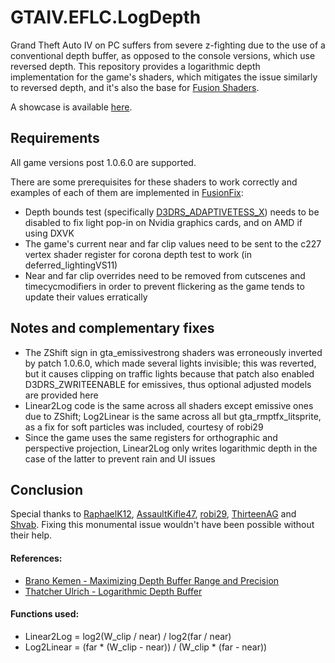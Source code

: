 # GTAIV.EFLC.LogDepth
Grand Theft Auto IV on PC suffers from severe z-fighting due to the use of a conventional depth buffer, as opposed to the console versions, which use reversed depth. This repository provides a logarithmic depth implementation for the game's shaders, which mitigates the issue similarly to reversed depth, and it's also the base for [Fusion Shaders](https://github.com/Parallellines0451/GTAIV.EFLC.FusionShaders).

A showcase is available [here](http://www.youtube.com/watch?v=sAfKfvAIsXw).

## Requirements
All game versions post 1.0.6.0 are supported.

There are some prerequisites for these shaders to work correctly and examples of each of them are implemented in [FusionFix](https://github.com/ThirteenAG/GTAIV.EFLC.FusionFix):
- Depth bounds test (specifically [D3DRS_ADAPTIVETESS_X](https://developer.download.nvidia.com/GPU_Programming_Guide/GPU_Programming_Guide_G80.pdf)) needs to be disabled to fix light pop-in on Nvidia graphics cards, and on AMD if using DXVK
- The game's current near and far clip values need to be sent to the c227 vertex shader register for corona depth test to work (in deferred_lightingVS11)
- Near and far clip overrides need to be removed from cutscenes and timecycmodifiers in order to prevent flickering as the game tends to update their values erratically

## Notes and complementary fixes
- The ZShift sign in gta_emissivestrong shaders was erroneously inverted by patch 1.0.6.0, which made several lights invisible; this was reverted, but it causes clipping on traffic lights because that patch also enabled D3DRS_ZWRITEENABLE for emissives, thus optional adjusted models are provided here
- Linear2Log code is the same across all shaders except emissive ones due to ZShift; Log2Linear is the same across all but gta_rmptfx_litsprite, as a fix for soft particles was included, courtesy of robi29
- Since the game uses the same registers for orthographic and perspective projection, Linear2Log only writes logarithmic depth in the case of the latter to prevent rain and UI issues

## Conclusion
Special thanks to [RaphaelK12](https://github.com/RaphaelK12), [AssaultKifle47](https://github.com/akifle47/), [robi29](https://github.com/robi29/), [ThirteenAG](https://github.com/ThirteenAG) and [Shvab](https://github.com/d3g0n-byte). Fixing this monumental issue wouldn't have been possible without their help.

#### References:
- [Brano Kemen - Maximizing Depth Buffer Range and Precision](https://outerra.blogspot.com/2012/11/maximizing-depth-buffer-range-and.html)
- [Thatcher Ulrich - Logarithmic Depth Buffer](http://tulrich.com/geekstuff/log_depth_buffer.txt)

#### Functions used:
- Linear2Log = log2(W_clip / near) / log2(far / near)
- Log2Linear = (far * (W_clip - near)) / (W_clip * (far - near))